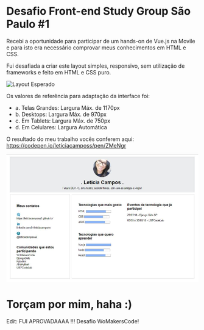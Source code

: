 # Desafio Front-end Study Group São Paulo #1

Recebi a oportunidade para participar de um hands-on de Vue.js na Movile e para isto era necessário comprovar meus conhecimentos em HTML e CSS. 

Fui desafiada a criar este layout simples, responsivo, sem utilização de frameworks e feito em HTML e CSS puro.

![Layout Esperado](https://user-images.githubusercontent.com/2198735/44497859-fc48ee80-a651-11e8-9229-eb72dbb224eb.PNG)

Os valores de referência para adaptação da interface foi:

* a.	Telas Grandes: Largura Máx. de 1170px
* b.	Desktops: Largura Máx. de 970px
* c.	Em Tablets: Largura Máx. de 750px
* d.	Em Celulares: Largura Automática

O resultado do meu trabalho vocês conferem aqui: https://codepen.io/leticiacamposs/pen/ZMeNgr

![Layout Feito](img/layoutFeito.jpg)


# Torçam por mim, haha :)
Edit: FUI APROVADAAAA !!! 
Desafio WoMakersCode!
